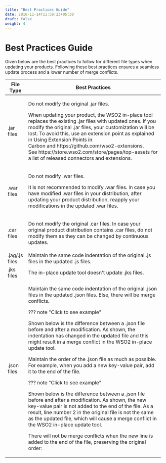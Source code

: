 ```yaml
---
title: "Best Practices Guide"
date: 2018-11-14T11:59:23+05:30
draft: false
weight: 4
---
```

# Best Practices Guide

Given below are the best practices to follow for different file types
when updating your products. Following these best practices ensures a
seamless update process and a lower number of merge conflicts.

<table>
<thead>
<tr class="header">
<th>File Type</th>
<th>Best Practices</th>
</tr>
</thead>
<tbody>
<tr class="odd">
<td>.jar files</td>
<td><p>Do not modify the original .jar files.</p>
<p>When updating your product, the WSO2 in-place tool replaces the existing .jar files with updated ones. If you modify the original .jar files, your customization will be lost. To avoid this, use an extension point as explained in Using Extension Points in Carbon and https://github.com/wso2-extensions. See https://store.wso2.com/store/pages/top-assets for a list of released connectors and extensions.</p></td>
</tr>
<tr class="even">
<td>.war files</td>
<td><p>Do not modify .war files.</p>
<p>It is not recommended to modify .war files. In case you have modified .war files in your distribution, after updating your product distribution, reapply your modifications in the updated .war files.</p></td>
</tr>
<tr class="odd">
<td>.car files</td>
<td><p>Do not modify the original .car files. In case your original product distribution contains .car files, do not modify them as they can be changed by continuous updates.</p></td>
</tr>
<tr class="even">
<td>.jag/.js files</td>
<td>Maintain the same code indentation of the original .js files in the updated .js files.</td>
</tr>
<tr class="odd">
<td>.jks files</td>
<td>The in-place update tool doesn't update .jks files.</td>
</tr>
<tr class="even">
<td>.json files</td>
<td><div class="content-wrapper">
<p>Maintain the same code indentation of the original .json files in the updated .json files. Else, there will be merge conflicts.</p>
??? note "Click to see example"
<p>Shown below is the difference between a .json file before and after a modification. As shown, the indentation has changed in the updated file and this might result in a merge conflict in the WSO2 in-place update tool.</p>

<p>Maintain the order of the .json file as much as possible. For example, when you add a new key-value pair, add it to the end of the file.</p>
??? note "Click to see example"
<p>Shown below is the difference between a .json file before and after a modification. As shown, the new key-value pair is not added to the end of the file. As a result, line number 2 in the original file is not the same as the updated file, which will cause a merge conflict in the WSO2 in-place update tool.</p>

There will not be merge conflicts when the new line is added to the end of the file, preserving the original order:


</div>
</div>
</div>
</div></td>
</tr>
</tbody>
</table>
